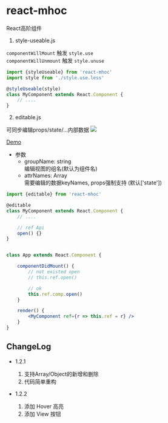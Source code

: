 # react-mhoc

React高阶组件

1. style-useable.js

`componentWillMount` 触发 `style.use`  
`componentWillUnmount` 触发 `style.unuse`

```jsx
import {styleUseable} from 'react-mhoc'
import style from './style.use.less'

@styleUseable(style)
class MyComponent extends React.Component {
    // ....
}
```

2. editable.js

可同步编辑props/state/...内部数据
![](http://obu9je6ng.bkt.clouddn.com/FkVW1A_OJ5Nw5m2wNFQL5QrtIGfF?imageslim)

[Demo](https://m-cuttlefish.github.io/react-mhoc/page/)

- 参数
    - groupName: string  
        编辑视图的组名(默认为组件名)
    - attrNames: Array  
        需要编辑的数据keyNames, props强制支持 (默认['state'])

```jsx
import {editable} from 'react-mhoc'

@editable
class MyComponent extends React.Component {
    // ....

    // ref Api
    open() {}
}


class App extends React.Component {

    componentDidMount() {
        // not existed open
        // this.ref.open()

        // ok
        this.ref.comp.open()
    }

    render() {
        <MyComponent ref={r => this.ref = r} />
    }
}
```


## ChangeLog

- 1.2.1 
    1. 支持Array/Object的新增和删除
    2. 代码简单重构
    
- 1.2.2
    1. 添加 Hover 高亮
    2. 添加 View 按钮